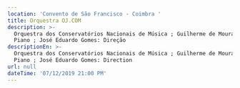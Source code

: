 ```yaml
---
location: 'Convento de São Francisco - Coimbra '
title: Orquestra OJ.COM
description: >-
  Orquestra dos Conservatórios Nacionais de Música ; Guilherme de Moura Marinho:
  Piano ; José Eduardo Gomes: Direção
descriptionEn: >-
  Orquestra dos Conservatórios Nacionais de Música ; Guilherme de Moura Marinho:
  Piano ; José Eduardo Gomes: Direction
url: null
dateTime: '07/12/2019 21:00 PM'
---
```


